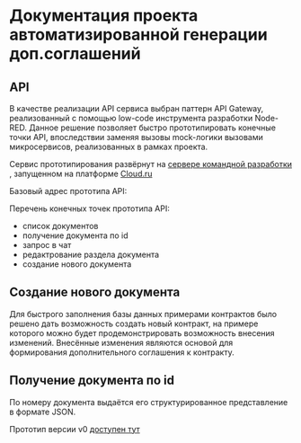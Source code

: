 # Документация проекта автоматизированной генерации доп.соглашений

## API

В качестве реализации API сервиса выбран паттерн API Gateway, реализованный с помощью low-code инструмента разработки Node-RED.
Данное решение позволяет быстро прототипировать конечные точки API, впоследствии заменяя вызовы mock-логики вызовами микросервисов, реализованных в рамках проекта.

Сервис прототипирования развёрнут на [сервере командной разработки](https://api.tanderhack.ru) , запущенном на платформе [Cloud.ru](https://cloud.ru)

Базовый адрес прототипа API: [](https://api.tanderhack.ru/v0)

Перечень конечных точек прототипа API:

- список документов
- получение документа по id
- запрос в чат
- редактрование раздела документа
- создание нового документа

## Создание нового документа

Для быстрого заполнения базы данных примерами контрактов было решено дать возможность создать новый контракт, на примере которого можно будет продемонстрировать возможность внесения изменений. Внесённые изменения являются основой для формирования дополнительного соглашения к контракту.

## Получение документа по id


По номеру документа выдаётся его структурированное представление в формате JSON.

Прототип  версии v0 [доступен тут](https://api.tanderhack.ru/v0/contracts/22222)